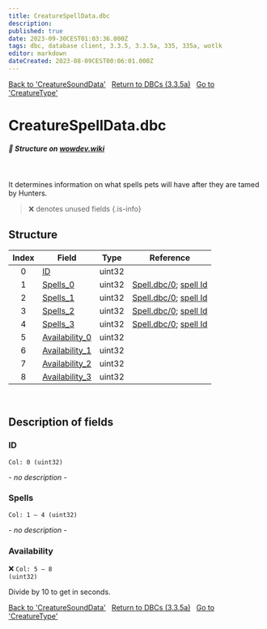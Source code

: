 ```yaml
---
title: CreatureSpellData.dbc
description:
published: true
date: 2023-09-30CEST01:03:36.000Z
tags: dbc, database client, 3.3.5, 3.3.5a, 335, 335a, wotlk
editor: markdown
dateCreated: 2023-08-09CEST00:06:01.000Z
---
```

<a href="https://trinitycore.info/files/DBC/335/creaturesounddata" class="mt-5 v-btn v-btn--depressed v-btn--flat v-btn--outlined theme--light v-size--default darkblue--text text--lighten-3"><span class="v-btn__content"><i aria-hidden="true" class="v-icon notranslate v-icon--left mdi mdi-arrow-left theme--light"></i><span>Back to 'CreatureSoundData'</span></span></a>&nbsp;&nbsp;&nbsp;<a href="https://trinitycore.info/files/DBC/335/DBC" class="mt-5 v-btn v-btn--depressed v-btn--flat v-btn--outlined theme--light v-size--default darkblue--text text--lighten-3"><span class="v-btn__content"><i aria-hidden="true" class="v-icon notranslate v-icon--left mdi mdi-home-outline theme--light"></i><span>Return to DBCs (3.3.5a)</span></span></a>&nbsp;&nbsp;&nbsp;<a href="https://trinitycore.info/files/DBC/335/creaturetype" class="mt-5 v-btn v-btn--depressed v-btn--flat v-btn--outlined theme--light v-size--default darkblue--text text--lighten-3"><span class="v-btn__content"><span>Go to 'CreatureType'</span><i aria-hidden="true" class="v-icon notranslate v-icon--right mdi mdi-arrow-right theme--light"></i></span></a>

# CreatureSpellData.dbc
##### :pencil: Structure on [wowdev.wiki](https://wowdev.wiki/DB/CreatureSpellData)
&nbsp;

It determines information on what spells pets will have after they are tamed by Hunters.

> :x: denotes unused fields
{.is-info}


## Structure

| Index | Field | Type | Reference |
| :---: | --- | :---: | --- |
| 0 | [ID](#id-alt) | uint32 |  |
| 1 | [Spells_0](#spells) | uint32 | [Spell.dbc/0](/files/DBC/335/spell#id-alt); [spell Id](/database/335/world/spell_dbc#id-alt) |
| 2 | [Spells_1](#spells) | uint32 | [Spell.dbc/0](/files/DBC/335/spell#id-alt); [spell Id](/database/335/world/spell_dbc#id-alt) |
| 3 | [Spells_2](#spells) | uint32 | [Spell.dbc/0](/files/DBC/335/spell#id-alt); [spell Id](/database/335/world/spell_dbc#id-alt) |
| 4 | [Spells_3](#spells) | uint32 | [Spell.dbc/0](/files/DBC/335/spell#id-alt); [spell Id](/database/335/world/spell_dbc#id-alt) |
| 5 | [Availability_0](#availability) | uint32 |  |
| 6 | [Availability_1](#availability) | uint32 |  |
| 7 | [Availability_2](#availability) | uint32 |  |
| 8 | [Availability_3](#availability) | uint32 |  |
&nbsp;
## Description of fields

### ID <!-- {#id-alt} -->
<code>Col: 0 (uint32)</code>

*- no description -*
&nbsp;

### Spells
<code>Col: 1 &ndash; 4 (uint32)</code>

*- no description -*
&nbsp;

### Availability
:x: <code>Col: 5 &ndash; 8 (uint32)</code>

Divide by 10 to get in seconds.
&nbsp;

<a href="https://trinitycore.info/files/DBC/335/creaturesounddata" class="mt-5 v-btn v-btn--depressed v-btn--flat v-btn--outlined theme--light v-size--default darkblue--text text--lighten-3"><span class="v-btn__content"><i aria-hidden="true" class="v-icon notranslate v-icon--left mdi mdi-arrow-left theme--light"></i><span>Back to 'CreatureSoundData'</span></span></a>&nbsp;&nbsp;&nbsp;<a href="https://trinitycore.info/files/DBC/335/DBC" class="mt-5 v-btn v-btn--depressed v-btn--flat v-btn--outlined theme--light v-size--default darkblue--text text--lighten-3"><span class="v-btn__content"><i aria-hidden="true" class="v-icon notranslate v-icon--left mdi mdi-home-outline theme--light"></i><span>Return to DBCs (3.3.5a)</span></span></a>&nbsp;&nbsp;&nbsp;<a href="https://trinitycore.info/files/DBC/335/creaturetype" class="mt-5 v-btn v-btn--depressed v-btn--flat v-btn--outlined theme--light v-size--default darkblue--text text--lighten-3"><span class="v-btn__content"><span>Go to 'CreatureType'</span><i aria-hidden="true" class="v-icon notranslate v-icon--right mdi mdi-arrow-right theme--light"></i></span></a>
